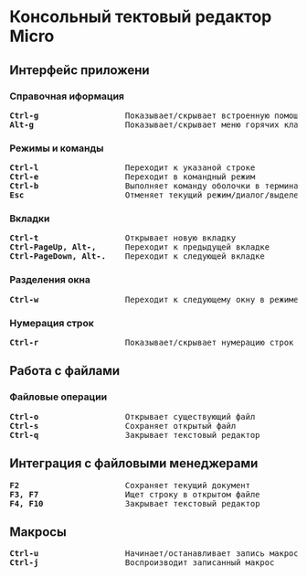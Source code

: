 # Консольный тектовый редактор Micro
## Интерфейс приложени
### Справочная иформация
<pre>
<b>Ctrl-g</b>                  Показывает/скрывает встроенную помощь
<b>Alt-g</b>                   Показывает/скрывает меню горячих клавиш
</pre>
### Режимы и команды
<pre>
<b>Ctrl-l</b>                  Переходит к указаной строке
<b>Ctrl-e</b>                  Переходит в командный режим
<b>Ctrl-b</b>                  Выполняет команду оболочки в терминале
<b>Esc</b>                     Отменяет текущий режим/диалог/выделение
</pre>
### Вкладки
<pre>
<b>Ctrl-t</b>                  Открывает новую вкладку
<b>Ctrl-PageUp, Alt-,</b>      Переходит к предыдущей вкладке
<b>Ctrl-PageDown, Alt-.</b>    Переходит к следующей вкладке
</pre>
### Разделения окна
<pre>
<b>Ctrl-w</b>                  Переходит к следующему окну в режиме разделения окна приложения
</pre>
### Нумерация строк
<pre>
<b>Ctrl-r</b>                  Показывает/скрывает нумерацию строк
</pre>
## Работа с файлами
### Файловые операции
<pre>
<b>Ctrl-o</b>                  Открывает существующий файл
<b>Ctrl-s</b>                  Сохраняет открытый файл
<b>Ctrl-q</b>                  Закрывает текстовый редактор
</pre>
## Интеграция с файловыми менеджерами
<pre>
<b>F2</b>                      Сохраняет текущий документ
<b>F3, F7</b>                  Ищет строку в открытом файле
<b>F4, F10</b>                 Закрывает текстовый редактор
</pre>
## Макросы
<pre>
<b>Ctrl-u</b>                  Начинает/останавливает запись макроса
<b>Ctrl-j</b>                  Воспроизводит записанный макрос
</pre>
